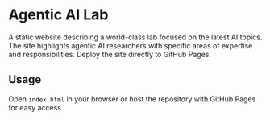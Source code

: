 # Agentic AI Lab

A static website describing a world-class lab focused on the latest AI topics. The site highlights agentic AI researchers with specific areas of expertise and responsibilities. Deploy the site directly to GitHub Pages.

## Usage
Open `index.html` in your browser or host the repository with GitHub Pages for easy access.
